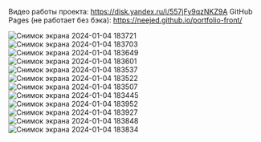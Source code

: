 Видео работы проекта: https://disk.yandex.ru/i/557jFy9qzNKZ9A
GitHub Pages (не работает без бэка): https://neejed.github.io/portfolio-front/

![Снимок экрана 2024-01-04 183721](https://github.com/NeeJed/portfolio-sharing-platform/assets/64699656/168efb90-5076-446c-8f0e-890446f0cbe8)
![Снимок экрана 2024-01-04 183703](https://github.com/NeeJed/portfolio-sharing-platform/assets/64699656/1bf0b8f8-6b02-468c-96a3-8be12d2e30c1)
![Снимок экрана 2024-01-04 183649](https://github.com/NeeJed/portfolio-sharing-platform/assets/64699656/7d091eba-6014-4339-8c28-05e26c8b4f68)
![Снимок экрана 2024-01-04 183601](https://github.com/NeeJed/portfolio-sharing-platform/assets/64699656/efc19e38-2bac-4e9b-b8a0-73215338867a)
![Снимок экрана 2024-01-04 183537](https://github.com/NeeJed/portfolio-sharing-platform/assets/64699656/5c48c3d1-b42d-4b16-99bf-8bb7bc55acb4)
![Снимок экрана 2024-01-04 183522](https://github.com/NeeJed/portfolio-sharing-platform/assets/64699656/44e24e65-0eb9-4f2b-92d5-39dfaa295096)
![Снимок экрана 2024-01-04 183507](https://github.com/NeeJed/portfolio-sharing-platform/assets/64699656/3151660e-1815-4080-92f6-d4905b9fbd11)
![Снимок экрана 2024-01-04 183445](https://github.com/NeeJed/portfolio-sharing-platform/assets/64699656/4b86d420-dcab-4941-8ac7-461d8842ace1)
![Снимок экрана 2024-01-04 183952](https://github.com/NeeJed/portfolio-sharing-platform/assets/64699656/f0ef3b4a-ff73-48d6-8ca1-e29f231bd6a1)
![Снимок экрана 2024-01-04 183927](https://github.com/NeeJed/portfolio-sharing-platform/assets/64699656/f6f03184-2bcf-46eb-ac29-33788084f2e2)
![Снимок экрана 2024-01-04 183848](https://github.com/NeeJed/portfolio-sharing-platform/assets/64699656/efa1e469-cc78-4d9f-9ed3-93dbb327988d)
![Снимок экрана 2024-01-04 183834](https://github.com/NeeJed/portfolio-sharing-platform/assets/64699656/7cea2b79-b792-4b7d-ae25-477455eb4402)
